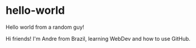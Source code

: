 # hello-world
Hello world from a random guy!

Hi friends! I'm Andre from Brazil, learning WebDev and how to use GitHub.
